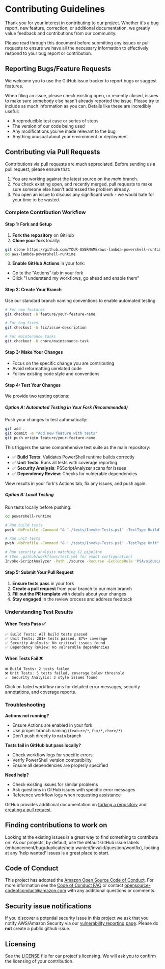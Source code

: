 # Contributing Guidelines

Thank you for your interest in contributing to our project. Whether it's a bug report, new feature, correction, or additional
documentation, we greatly value feedback and contributions from our community.

Please read through this document before submitting any issues or pull requests to ensure we have all the necessary
information to effectively respond to your bug report or contribution.

## Reporting Bugs/Feature Requests

We welcome you to use the GitHub issue tracker to report bugs or suggest features.

When filing an issue, please check existing open, or recently closed, issues to make sure somebody else hasn't already
reported the issue. Please try to include as much information as you can. Details like these are incredibly useful:

*   A reproducible test case or series of steps
*   The version of our code being used
*   Any modifications you've made relevant to the bug
*   Anything unusual about your environment or deployment

## Contributing via Pull Requests

Contributions via pull requests are much appreciated. Before sending us a pull request, please ensure that:

1.  You are working against the latest source on the *main* branch.
2.  You check existing open, and recently merged, pull requests to make sure someone else hasn't addressed the problem already.
3.  You open an issue to discuss any significant work - we would hate for your time to be wasted.

### Complete Contribution Workflow

#### Step 1: Fork and Setup

1.  **Fork the repository** on GitHub
2.  **Clone your fork** locally:

   ```bash
   git clone https://github.com/YOUR-USERNAME/aws-lambda-powershell-runtime.git
   cd aws-lambda-powershell-runtime
   ```

3.  **Enable GitHub Actions** in your fork:
   *   Go to the "Actions" tab in your fork
   *   Click "I understand my workflows, go ahead and enable them"

#### Step 2: Create Your Branch

Use our standard branch naming conventions to enable automated testing:

```bash
# For new features
git checkout -b feature/your-feature-name

# For bug fixes
git checkout -b fix/issue-description

# For maintenance tasks
git checkout -b chore/maintenance-task
```

#### Step 3: Make Your Changes

*   Focus on the specific change you are contributing
*   Avoid reformatting unrelated code
*   Follow existing code style and conventions

#### Step 4: Test Your Changes

We provide two testing options:

##### Option A: Automated Testing in Your Fork (Recommended)

Push your changes to test automatically:

```bash
git add .
git commit -m "Add new feature with tests"
git push origin feature/your-feature-name
```

This triggers the same comprehensive test suite as the main repository:
*   ✅ **Build Tests**: Validates PowerShell runtime builds correctly
*   ✅ **Unit Tests**: Runs all tests with coverage reporting
*   ✅ **Security Analysis**: PSScriptAnalyzer scans for issues
*   ✅ **Dependency Review**: Checks for vulnerable dependencies

View results in your fork's Actions tab, fix any issues, and push again.

##### Option B: Local Testing

Run tests locally before pushing:

```bash
cd powershell-runtime

# Run build tests
pwsh -NoProfile -Command "& './tests/Invoke-Tests.ps1' -TestType Build"

# Run unit tests
pwsh -NoProfile -Command "& './tests/Invoke-Tests.ps1' -TestType Unit"

# Run security analysis matching CI pipeline
# (See .github/workflows/test.yml for exact configuration)
Invoke-ScriptAnalyzer -Path ./source -Recurse -ExcludeRule 'PSAvoidUsingWriteHost','PSUseSingularNouns'
```

#### Step 5: Submit Your Pull Request

1.  **Ensure tests pass** in your fork
2.  **Create a pull request** from your branch to our main branch
3.  **Fill out the PR template** with details about your changes
4.  **Stay engaged** in the review process and address feedback

### Understanding Test Results

#### When Tests Pass ✅

```
✅ Build Tests: All build tests passed
✅ Unit Tests: 281+ tests passed, 87%+ coverage
✅ Security Analysis: No critical issues found
✅ Dependency Review: No vulnerable dependencies
```

#### When Tests Fail ❌

```
❌ Build Tests: 2 tests failed
❌ Unit Tests: 5 tests failed, coverage below threshold
⚠️  Security Analysis: 3 style issues found
```

Click on failed workflow runs for detailed error messages, security annotations, and coverage reports.

### Troubleshooting

**Actions not running?**
*   Ensure Actions are enabled in your fork
*   Use proper branch naming (`feature/*`, `fix/*`, `chore/*`)
*   Don't push directly to `main` branch

**Tests fail in GitHub but pass locally?**
*   Check workflow logs for specific errors
*   Verify PowerShell version compatibility
*   Ensure all dependencies are properly specified

**Need help?**
*   Check existing issues for similar problems
*   Ask questions in GitHub issues with specific error messages
*   Reference workflow logs when requesting assistance

GitHub provides additional documentation on [forking a repository](https://help.github.com/articles/fork-a-repo/) and [creating a pull request](https://help.github.com/articles/creating-a-pull-request/).

## Finding contributions to work on

Looking at the existing issues is a great way to find something to contribute on. As our projects, by default, use the default GitHub issue labels (enhancement/bug/duplicate/help wanted/invalid/question/wontfix), looking at any 'help wanted' issues is a great place to start.

## Code of Conduct

This project has adopted the [Amazon Open Source Code of Conduct](https://aws.github.io/code-of-conduct).
For more information see the [Code of Conduct FAQ](https://aws.github.io/code-of-conduct-faq) or contact
<opensource-codeofconduct@amazon.com> with any additional questions or comments.

## Security issue notifications

If you discover a potential security issue in this project we ask that you notify AWS/Amazon Security via our [vulnerability reporting page](http://aws.amazon.com/security/vulnerability-reporting/). Please do **not** create a public github issue.

## Licensing

See the [LICENSE](LICENSE) file for our project's licensing. We will ask you to confirm the licensing of your contribution.
